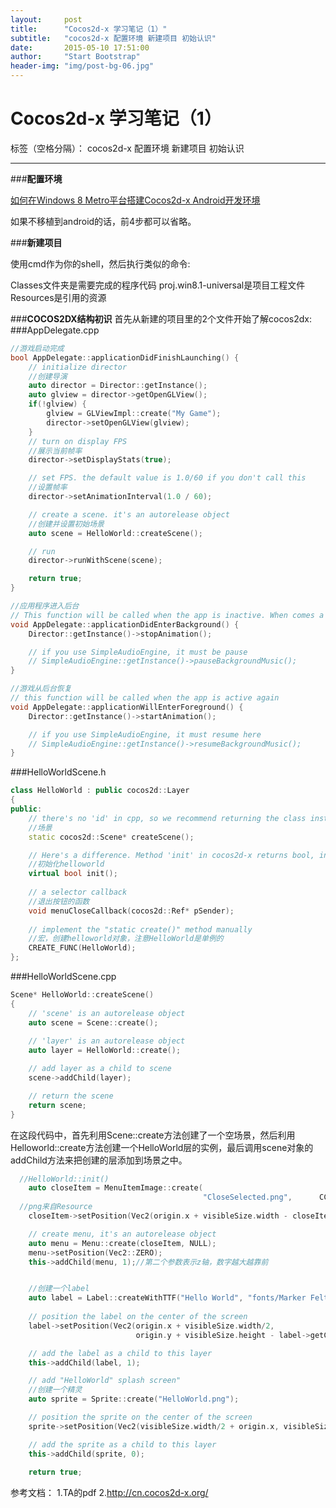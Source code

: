 ```yaml
---
layout:     post
title:      "Cocos2d-x 学习笔记（1）"
subtitle:   "cocos2d-x 配置环境 新建项目 初始认识"
date:       2015-05-10 17:51:00
author:     "Start Bootstrap"
header-img: "img/post-bg-06.jpg"
---
```


# Cocos2d-x 学习笔记（1）

标签（空格分隔）： cocos2d-x 配置环境 新建项目 初始认识

---

###**配置环境**

[如何在Windows 8 Metro平台搭建Cocos2d-x Android开发环境](http://cn.cocos2d-x.org/article/index?type=cocos2d-x&url=/doc/cocos-docs-master/manual/framework/native/v2/getting-started/setting-up-development-environments/windows-8-metro-environment-setup/setup-the-cocos2d-x-for-android-in-windows-8-metro/zh.md)

如果不移植到android的话，前4步都可以省略。

###**新建项目**

使用cmd作为你的shell，然后执行类似的命令:



Classes文件夹是需要完成的程序代码
proj.win8.1-universal是项目工程文件
Resources是引用的资源

###**COCOS2DX结构初识**
首先从新建的项目里的2个文件开始了解cocos2dx:
###AppDelegate.cpp
``` C++
//游戏启动完成
bool AppDelegate::applicationDidFinishLaunching() {
    // initialize director
    //创建导演
    auto director = Director::getInstance();
    auto glview = director->getOpenGLView();
    if(!glview) {
        glview = GLViewImpl::create("My Game");
        director->setOpenGLView(glview);
    }
    // turn on display FPS
    //展示当前帧率
    director->setDisplayStats(true);

    // set FPS. the default value is 1.0/60 if you don't call this
    //设置帧率
    director->setAnimationInterval(1.0 / 60);

    // create a scene. it's an autorelease object
    //创建并设置初始场景
    auto scene = HelloWorld::createScene();

    // run
    director->runWithScene(scene);

    return true;
}
```


```C++
//应用程序进入后台
// This function will be called when the app is inactive. When comes a phone call,it's be invoked too
void AppDelegate::applicationDidEnterBackground() {
    Director::getInstance()->stopAnimation();

    // if you use SimpleAudioEngine, it must be pause
    // SimpleAudioEngine::getInstance()->pauseBackgroundMusic();
}
```


```C++
//游戏从后台恢复
// this function will be called when the app is active again
void AppDelegate::applicationWillEnterForeground() {
    Director::getInstance()->startAnimation();

    // if you use SimpleAudioEngine, it must resume here
    // SimpleAudioEngine::getInstance()->resumeBackgroundMusic();
}
```
###HelloWorldScene.h
```C++
class HelloWorld : public cocos2d::Layer
{
public:
    // there's no 'id' in cpp, so we recommend returning the class instance pointer
    //场景
    static cocos2d::Scene* createScene();

    // Here's a difference. Method 'init' in cocos2d-x returns bool, instead of returning 'id' in cocos2d-iphone
    //初始化helloworld
    virtual bool init();
    
    // a selector callback
    //退出按钮的函数
    void menuCloseCallback(cocos2d::Ref* pSender);
    
    // implement the "static create()" method manually
    //宏，创建helloworld对象，注意HelloWorld是单例的
    CREATE_FUNC(HelloWorld);
};
```

###HelloWorldScene.cpp
```C++
Scene* HelloWorld::createScene()
{
    // 'scene' is an autorelease object
    auto scene = Scene::create();
    
    // 'layer' is an autorelease object
    auto layer = HelloWorld::create();

    // add layer as a child to scene
    scene->addChild(layer);

    // return the scene
    return scene;
}
```
在这段代码中，首先利用Scene::create方法创建了一个空场景，然后利用Helloworld::create方法创建一个HelloWorld层的实例，最后调用scene对象的addChild方法来把创建的层添加到场景之中。


```C++
  //HelloWorld::init()
    auto closeItem = MenuItemImage::create(                                                                "CloseNormal.png",
                                           "CloseSelected.png",      CC_CALLBACK_1(HelloWorld::menuCloseCallback, this));
  //png来自Resource  
	closeItem->setPosition(Vec2(origin.x + visibleSize.width - closeItem->getContentSize().width/2 , origin.y + closeItem->getContentSize().height/2));

    // create menu, it's an autorelease object
    auto menu = Menu::create(closeItem, NULL);
    menu->setPosition(Vec2::ZERO);
    this->addChild(menu, 1);//第二个参数表示z轴，数字越大越靠前


    //创建一个label
    auto label = Label::createWithTTF("Hello World", "fonts/Marker Felt.ttf", 24);
    
    // position the label on the center of the screen
    label->setPosition(Vec2(origin.x + visibleSize.width/2,
                            origin.y + visibleSize.height - label->getContentSize().height));

    // add the label as a child to this layer
    this->addChild(label, 1);

    // add "HelloWorld" splash screen"
    //创建一个精灵
    auto sprite = Sprite::create("HelloWorld.png");

    // position the sprite on the center of the screen
    sprite->setPosition(Vec2(visibleSize.width/2 + origin.x, visibleSize.height/2 + origin.y));

    // add the sprite as a child to this layer
    this->addChild(sprite, 0);
    
    return true;
```





参考文档：
1.TA的pdf
2.http://cn.cocos2d-x.org/



